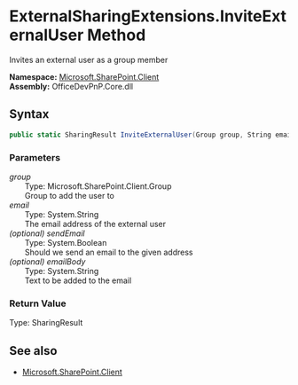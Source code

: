 # ExternalSharingExtensions.InviteExternalUser Method  
Invites an external user as a group member  

**Namespace:** [Microsoft.SharePoint.Client](Microsoft.SharePoint.Client.md)  
**Assembly:** OfficeDevPnP.Core.dll  
## Syntax
```C#
public static SharingResult InviteExternalUser(Group group, String email, Boolean sendEmail, String emailBody)
```
### Parameters
*group*  
&emsp;&emsp;Type: Microsoft.SharePoint.Client.Group  
&emsp;&emsp;Group to add the user to  
*email*  
&emsp;&emsp;Type: System.String  
&emsp;&emsp;The email address of the external user  
*(optional) sendEmail*  
&emsp;&emsp;Type: System.Boolean  
&emsp;&emsp;Should we send an email to the given address  
*(optional) emailBody*  
&emsp;&emsp;Type: System.String  
&emsp;&emsp;Text to be added to the email  
### Return Value
Type: SharingResult  


## See also
- [Microsoft.SharePoint.Client](Microsoft.SharePoint.Client.md)

